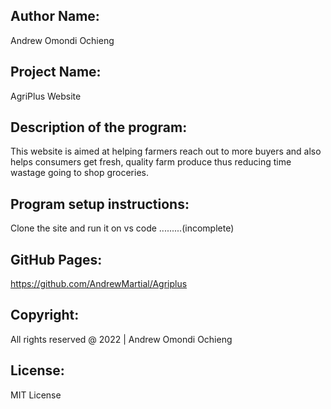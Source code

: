 ## Author Name:
Andrew Omondi Ochieng

## Project Name:
AgriPlus Website

## Description of the program:
This website is aimed at helping farmers reach out to more buyers and also helps consumers get fresh, quality farm produce thus reducing time wastage going to shop groceries.

## Program setup instructions:
Clone the site and run it on vs code .........(incomplete)

## GitHub Pages:
https://github.com/AndrewMartial/Agriplus

## Copyright:
All rights reserved @ 2022 | Andrew Omondi Ochieng

## License:
MIT License

